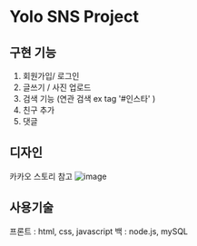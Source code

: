 # Yolo SNS Project

## 구현 기능
1. 회원가입/ 로그인
2. 글쓰기 / 사진 업로드
3. 검색 기능 (연관 검색 ex tag '#인스타' )
4. 친구 추가
5. 댓글

## 디자인
카카오 스토리 참고
![image](https://user-images.githubusercontent.com/78728865/175050083-80bab92d-7e47-452c-a06c-b59183b24137.png)

## 사용기술
프론트 : html, css, javascript 
백 : node.js, mySQL

